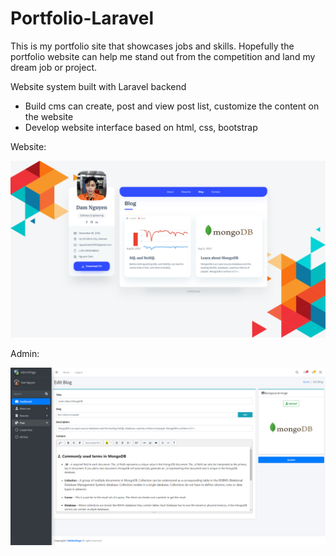 # Portfolio-Laravel
This is my portfolio site that showcases jobs and skills. Hopefully the portfolio website can help me stand out from the competition and land my dream job or project.

Website system built with Laravel backend
* Build cms can create, post and view post list, customize the content on the website
* Develop website interface based on html, css, bootstrap
  
Website: 

![alt text](https://raw.githubusercontent.com/DamNT055/Portfolio-Laravel/master/Untitled.png)

Admin: 

![alt text](https://raw.githubusercontent.com/DamNT055/Portfolio-Laravel/master/Untitled1.png)
